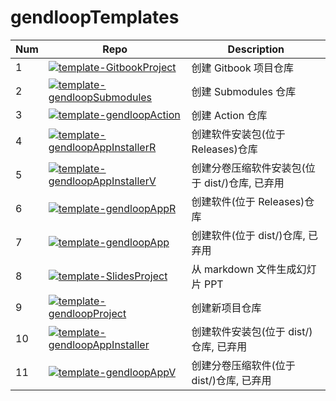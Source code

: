# gendloopTemplates

| **Num** | **Repo** | **Description** |
| ---- | ---- | ---- |
| 1 | [![template-GitbookProject](https://img.shields.io/static/v1?label=Template&message=template-GitbookProject&color=blue)](https://github.com/gendloop/template-GitbookProject)| 创建 Gitbook 项目仓库 |
| 2 | [![template-gendloopSubmodules](https://img.shields.io/static/v1?label=Template&message=template-gendloopSubmodules&color=blue)](https://github.com/gendloop/template-gendloopSubmodules)| 创建 Submodules 仓库 |
| 3 | [![template-gendloopAction](https://img.shields.io/static/v1?label=Template&message=template-gendloopAction&color=blue)](https://github.com/gendloop/template-gendloopAction)| 创建 Action 仓库 |
| 4 | [![template-gendloopAppInstallerR](https://img.shields.io/static/v1?label=Template&message=template-gendloopAppInstallerR&color=blue)](https://github.com/gendloop/template-gendloopAppInstallerR)| 创建软件安装包(位于 Releases)仓库 |
| 5 | [![template-gendloopAppInstallerV](https://img.shields.io/static/v1?label=Template&message=template-gendloopAppInstallerV&color=blue)](https://github.com/gendloop/template-gendloopAppInstallerV)| 创建分卷压缩软件安装包(位于 dist/)仓库, 已弃用 |
| 6 | [![template-gendloopAppR](https://img.shields.io/static/v1?label=Template&message=template-gendloopAppR&color=blue)](https://github.com/gendloop/template-gendloopAppR)| 创建软件(位于 Releases)仓库 |
| 7 | [![template-gendloopApp](https://img.shields.io/static/v1?label=Template&message=template-gendloopApp&color=blue)](https://github.com/gendloop/template-gendloopApp)| 创建软件(位于 dist/)仓库, 已弃用 |
| 8 | [![template-SlidesProject](https://img.shields.io/static/v1?label=Template&message=template-SlidesProject&color=blue)](https://github.com/gendloop/template-SlidesProject)| 从 markdown 文件生成幻灯片 PPT |
| 9 | [![template-gendloopProject](https://img.shields.io/static/v1?label=Template&message=template-gendloopProject&color=blue)](https://github.com/gendloop/template-gendloopProject)| 创建新项目仓库 |
| 10 | [![template-gendloopAppInstaller](https://img.shields.io/static/v1?label=Template&message=template-gendloopAppInstaller&color=blue)](https://github.com/gendloop/template-gendloopAppInstaller)| 创建软件安装包(位于 dist/)仓库, 已弃用 |
| 11 | [![template-gendloopAppV](https://img.shields.io/static/v1?label=Template&message=template-gendloopAppV&color=blue)](https://github.com/gendloop/template-gendloopAppV)| 创建分卷压缩软件(位于 dist/)仓库, 已弃用 |

